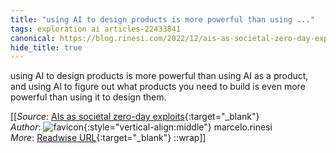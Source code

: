 ```yaml
---
title: "using AI to design products is more powerful than using ..."
tags: exploration ai articles-22433841
canonical: https://blog.rinesi.com/2022/12/ais-as-societal-zero-day-exploits/
hide_title: true
---
```


using AI to design products is more powerful than using AI as a product, and using AI to figure out what products you need to build is even more powerful than using it to design them.


[[_Source_: [AIs as societal zero-day exploits](https://blog.rinesi.com/2022/12/ais-as-societal-zero-day-exploits/){:target="_blank"}<br>
_Author_: ![favicon](https://s2.googleusercontent.com/s2/favicons?domain=blog.rinesi.com){:style="vertical-align:middle"} marcelo.rinesi<br>
_More_: [Readwise URL](https://readwise.io/open/441595196){:target="_blank"}
::wrap]]